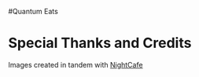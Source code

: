 #Quantum Eats

#

# Special Thanks and Credits
<!-- Search Background -->
Images created in tandem with [NightCafe](https://creator.nightcafe.studio/studio?gad_source=1&gclid=Cj0KCQiAkeSsBhDUARIsAK3tiefTHhVQ8K37DRBvgTOkNnGutCEnVwfhuzfUbjuPM8Z5NQLk45NXoosaAozNEALw_wcB)
  
  